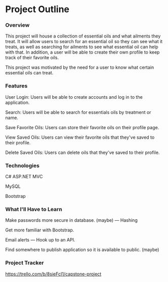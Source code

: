 # Project Outline

### Overview
This project will house a collection of essential oils and what ailments they treat. It will allow users to search for an essential oil so they can see what it treats, as well as searching for ailments to see what essential oil can help with that. In addition, a user will be able to create their own profile to keep track of their favorite oils.

This project was motivated by the need for a user to know what certain essential oils can treat.

### Features
User Login: Users will be able to create accounts and log in to the application.

Search: Users will be able to search for essentials oils by treatment or name.

Save Favorite Oils: Users can store their favorite oils on their profile page.

View Saved Oils: Users can view their favorite oils that they've saved to their profile.

Delete Saved Oils: Users can delete oils that they've saved to their profile.


### Technologies
C# ASP.NET MVC

MySQL

Bootstrap



### What I'll Have to Learn
Make passwords more secure in database. (maybe) –– Hashing

Get more familiar with Bootstrap.

Email alerts –– Hook up to an API.

Find somewhere to publish application so it is available to public. (maybe)


### Project Tracker
https://trello.com/b/8sieFcI1/capstone-project
